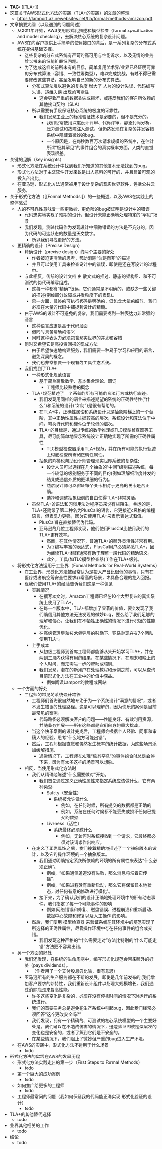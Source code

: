 - **TAG:** [[TLA+]]
- 这篇关于AWS形式化方法的实践（TLA+的实践）的文章的整理
	- https://lamport.azurewebsites.net/tla/formal-methods-amazon.pdf
- 文章摘要大纲（以及遇到的问题简述）
	- 从2011年开始，AWS使用形式化描述和模型检查（formal specification and model checking），去解决核心系统的复杂设计问题。
	- AWS在向客户提供上手简单的使用接口的背后，是一系列复杂的分布式系统在提供基础支撑。
		- 这些复杂的分布式系统有严苛的高可用与性能诉求，以及无情的业务增长带来的性能扩展性问题。
		- 为了达成这样的前所未有的目标，简单复用学术界/业界已经证明可靠的分布式算法（容错、一致性等类型），难以完成挑战，有时不得已需要修改这些算法，甚至发明自己的新的分布式算法。
			- 分布式算法难以避免的复杂度 增大了 人为的设计失误、代码编写失误、运维失误 出现的可能性
				- 这会导致严重的数据丢失或损坏，或违反我们的客户所依赖的其他接口契约（SLA）
			- 所以需要有手段保证核心系统的极度的可靠性。
				- 我们发现工业上的标准验证技术是必要的，但不是充分的。
					- 我们经常使用深度设计评审、代码评审、静态代码分析、压力测试和故障注入测试，但仍然发现在复杂的并发容错系统中隐藏着微妙的bug。
					- 一个原因是，在每秒数百万次请求规模的系统中，在估计所谓“极其罕见”的事件组合的真实概率方面，人类的直觉表现很差。
- 关键的见解（key insights）
	- 形式化方法在系统设计中找到我们所知道的其他技术无法找到的bug。
	- 形式化方法对于主流软件开发来说是出人意料的可行的，并且具备可观的投入产出比。
	- 在亚马逊，形式化方法通常被用于设计复杂的现实世界软件，包括公共云服务。
- 关于形式化方法（[[Formal Methods]]）的一些概述，以及AWS在实践上的整体感受
	- 人的不可靠性意味着一些更微妙、更危险的bug被证明是设计中的错误
		- 代码忠实地实现了预期的设计，但设计未能正确地处理特定的“罕见”场景
		- 我们发现，测试代码作为发现设计中细微错误的方法是不充分的，因为代码的可达状态的数量是天文数字。
			- 所以我们寻找更好的方法。
	- 更精确的设计（Precise Design）
		- 精确设计（precise design）的两个主要的好处
			- 作者被迫更清晰的思考，帮助消除“似是而非”的描述
			- 并且可以使用工具来检查设计中的错误，即使是还在写设计的过程中。
		- 与此相反，传统的设计文档 由 散文式的描述、静态的架构图、和不可测试的伪代码编写组成。
			- 这每一种都离“精确”很远，它们通常是不明确的，或缺少一些关键的描述(例如部分故障或并发粒度下的表现)。
			- 另一方面，最终的可执行代码是明确的，但包含大量的细节。我们必须在大量的代码中捕捉到设计的精髓。
		- 由于AWS的设计不可避免的复杂，我们需要找到一种表达力非常强的语言
			- 这种语言应该是高于代码层面
			- 但同时具备精确的语义
			- 同时这种表达力必须包含现实世界的并发和容错
		- 同时又希望它是高投资回报的现成方法
			- 由于希望快速地构建服务，我们需要一种易于学习和应用的语言，避免深奥的概念。
			- 我们也非常想要一个现有的工具生态系统。
		- 我们找到了TLA+
			- 一种形式化规范语言
				- 基于简单离散数学、基本集合理论、谓词
					- 工程师比较熟悉的概念
			- TLA+规范描述了一个系统的所有可能的合法行为或执行轨迹。
				- 我们发现用同样的语言来描述期望的系统的正确性特性(“什么”)和系统的设计(“如何”)是很有帮助的。
				- 在TLA+中，正确性属性和系统设计只是抽象阶梯上的一个台阶，其中正确性属性占据较高的层次，系统设计和算法位于中间，可执行代码和硬件位于较低的层次。
				- TLA+的目标是，通过传统的数学推理或TLC模型检查器等工具，尽可能简单地显示系统设计正确地实现了所需的正确性属性
					- TLC模型检查器采用TLA+规范，并在所有可能的执行轨迹上彻底检查所需的正确性属性。
				- 抽象的阶梯也帮助设计师管理现实世界系统的复杂性;
					- 设计人员可以选择在几个抽象的“中间”级别描述系统，每一个较低的级别服务于不同的目的(例如理解细粒度并发的结果或通信介质的更详细的行为)。
					- 然后设计师可以验证每个关卡相对于更高的关卡是否正确。
					- 选择和调整抽象级别的自由使得TLA+非常灵活。
			- 虽然TLA+的语法和习惯用法对程序员来说有些陌生，幸运的是，TLA+还附带了第二种名为PlusCal的语言，它更接近c风格的编程语言，但表现力更强，因为它使用TLA+来表示表达式和值。
				- PlusCal旨在直接替代伪代码。
				- 亚马逊的几位工程师发现，他们使用PlusCal比使用我们的TLA+更有效率。
					- 然而，在其他情况下，普通TLA+的额外灵活性非常有用。
					- 为了编写丰富的表达式，PlusCal用户必须熟悉TLA+，因为阅读TLA+翻译通常有助于理解一段代码的精确语义。
					- 此外，工具(如TLC模型检查器)工作在TLA+级别。
	- 将形式化方法运用于工业界（Formal Methods for Real-World Systems）
		- 在工业界，形式化方法被经常认为是投入产出比很低的事情，只有在医疗或者航空等安全性要求非常高的场景，才具备合理的投入回报。
		- 但我们使用TLA+的经验告诉我们这是一种偏见
			- 实践情况
				- 在撰写本文时，Amazon工程师已经在10个大型复杂的真实系统上使用了TLA+。
				- 在每一个版本中，TLA+都增加了显著的价值，要么发现了我们确信用其他方法无法发现的微妙bug，要么给了我们足够的理解和信心，让我们在不牺牲正确性的情况下进行积极的性能优化。
				- 在高级管理层和技术领导层的鼓励下，亚马逊现在有7个团队使用TLA+。
			- 上手成本
				- 从初级工程师到首席工程师都能够从头开始学习TLA+，并在两到三周内获得有用的结果，在某些情况下，在周末和晚上的个人时间，而无需进一步的帮助或培训。
				- 我们发现，潜在的新用户在处理教程和示例之前，可以从查询目前形式化方法在工业中的价值中获益。
					- 例如阅读Lamport的教程或网站
	- 一个方面的好处
		- 工程师的常见的系统设计路径
			- 工程师们首先很自然地专注于为一个系统设计“满意的情况”，或者不发生错误的处理路径。这是可以理解的，因为快乐的案例是目前最常见的案例。
				- 代码路径必须解决客户的问题——性能良好、有效利用资源，并随业务扩展——所有这些都是它们自身的重大挑战。
			- 当这个快乐案例的设计完成后，工程师会根据个人经验、同事和审稿人的经验，思考“什么地方可能出错”。
			- 然后，工程师根据直觉和偶然发生概率的统计数据，为这些场景添加缓解措施。
				- 通常情况下，工程师在处理“极其罕见”的事件组合时总是会停下来，因为有太多这样的场景可以想象。
		- 相反，当使用形式化方法时
			- 我们从精确地陈述“什么需要做对”开始。
				- 我们首先通过定义正确性属性来指定系统应该做什么，它有两种类型:
					- Safety（安全性）
						- 系统被允许做什么
							- 例如，在任何时候，所有提交的数据都是正确的
							- 例如，系统在任何时候都不能丢失或损坏任何已提交的数据
					- Liveness（活性）
						- 系统最终必须做什么
							- 例如，无论何时系统接收到一个请求，它最终都必须对该请求作出响应。
			- 在定义了正确属性之后，我们接着精确地描述了一个抽象版本的设计，以及它的操作环境的一个抽象版本。
				- 我们通过明确指定系统所依赖的环境的所有属性来表达“什么必须正确”。
					- 例如，“如果通信通道没有失败，那么消息将沿着它传播”，
					- 例如，“如果进程没有重新启动，那么它将保留其本地状态，对任何有意的修改进行模化”。
				- 接下来，为了确认我们的设计正确地处理环境中的所有动态事件，我们指定了每一个可能事件的影响
					- 例如 网络错误和修复、磁盘错误、进程崩溃和重新启动、数据中心故障和修复以及人工操作 的影响。
			- 然后，我们使用 模型检查器 来验证系统在其环境中的规范实现了所选择的正确性属性，尽管操作环境中存在任何事件的组合或交错。
				- 我们发现这种严格的“什么需要走对”方法比特别的“什么可能走错”方法更不容易出错。
	- 另一个方面的好处
		- 我们还发现，在系统的生命周期中，编写形式化规范会带来额外的好处（pays dividends）。
			- （作者用了一个支付股息的比喻，很有意思）
		- 亚马逊所有的生产服务都在不断的发展，即使是几年前发布的;我们增加客户要求的新特性，我们重新设计组件以处理大规模增长，我们通过消除瓶颈来提高性能。
			- 许多这些变化是复杂的，必须在没有停机时间的情况下对运行的系统进行。
			- 我们的首要任务总是避免在生产系统中引起bug，因此我们经常必须回答“这个更改安全吗?”
			- 我们发现，拥有一个精确的、可测试的核心系统模型的一个主要好处是，我们可以在不造成伤害的情况下，迅速验证即使是深层次的变化也是安全的，或者了解到它们是不安全的。
			- 在某些情况下，我们阻止了微妙但严重的bug进入生产环境。
	- 在AWS的实践中，形式化方法不适用于什么场景
		- todo
- 形式化方法的实践在AWS的发展历程
	- 形式化方法实践走出的第一步（First Steps to Formal Methods）
		- todo
	- 第一个巨大的成功案例
		- todo
	- 如何推广给更多的工程师
		- todo
	- 工程师最常问的问题（我如何保证我的代码能正确实现 形式化验证的设计）
		- todo
- TLA+的其他替代选择
	- todo
- 业界其他相关的工作
	- todo
- 结论
	- todo